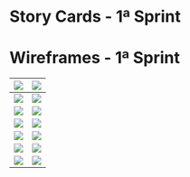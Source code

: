 # Story Cards - 1ª Sprint
# Wireframes - 1ª Sprint
![](https://raw.githubusercontent.com/labarro/projeto-integrador-2sem/master/Sprint%201/Story%20Cards/Card%201.png)            |  ![](https://raw.githubusercontent.com/labarro/projeto-integrador-2sem/master/Sprint%201/Story%20Cards/Card%202.png) 
:-------------------------:|:-------------------------:
![](https://raw.githubusercontent.com/labarro/projeto-integrador-2sem/master/Sprint%201/Story%20Cards/Card%203.png) | ![](https://raw.githubusercontent.com/labarro/projeto-integrador-2sem/master/Sprint%201/Story%20Cards/Card%204.png)
 ![](https://raw.githubusercontent.com/labarro/projeto-integrador-2sem/master/Sprint%201/Story%20Cards/Card%205.png)|![](https://raw.githubusercontent.com/labarro/projeto-integrador-2sem/master/Sprint%201/Story%20Cards/Card%206.png)
 ![](https://raw.githubusercontent.com/labarro/projeto-integrador-2sem/master/Sprint%201/Story%20Cards/Card%207.png)|![](https://raw.githubusercontent.com/labarro/projeto-integrador-2sem/master/Sprint%201/Story%20Cards/Card%208.png)
 ![](https://raw.githubusercontent.com/labarro/projeto-integrador-2sem/master/Sprint%201/Story%20Cards/Card%209.png)| ![](https://raw.githubusercontent.com/labarro/projeto-integrador-2sem/master/Sprint%201/Story%20Cards/Card%2010.png)
 ![](https://raw.githubusercontent.com/labarro/projeto-integrador-2sem/master/Sprint%201/Story%20Cards/Card%2011.png)|![](https://raw.githubusercontent.com/labarro/projeto-integrador-2sem/master/Sprint%201/Story%20Cards/Card%2012.png)
 ![](https://raw.githubusercontent.com/labarro/projeto-integrador-2sem/master/Sprint%201/Story%20Cards/Card%2013.png)|![](https://raw.githubusercontent.com/labarro/projeto-integrador-2sem/master/Sprint%201/Story%20Cards/Card%2014.png)
